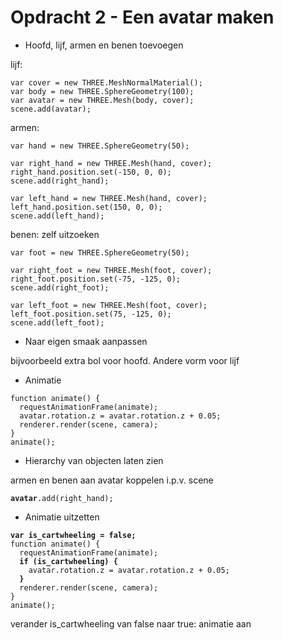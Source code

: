 # Opdracht 2 - Een avatar maken

* Hoofd, lijf, armen en benen toevoegen

lijf:
```
var cover = new THREE.MeshNormalMaterial();
var body = new THREE.SphereGeometry(100);
var avatar = new THREE.Mesh(body, cover);
scene.add(avatar);
```

armen:
```
var hand = new THREE.SphereGeometry(50);

var right_hand = new THREE.Mesh(hand, cover);
right_hand.position.set(-150, 0, 0);
scene.add(right_hand);
```
```
var left_hand = new THREE.Mesh(hand, cover);
left_hand.position.set(150, 0, 0);
scene.add(left_hand);
```

benen: zelf uitzoeken
```
var foot = new THREE.SphereGeometry(50);

var right_foot = new THREE.Mesh(foot, cover);
right_foot.position.set(-75, -125, 0);
scene.add(right_foot);

var left_foot = new THREE.Mesh(foot, cover);
left_foot.position.set(75, -125, 0);
scene.add(left_foot);
```

* Naar eigen smaak aanpassen

bijvoorbeeld extra bol voor hoofd. Andere vorm voor lijf

* Animatie

```
function animate() {
  requestAnimationFrame(animate);
  avatar.rotation.z = avatar.rotation.z + 0.05;
  renderer.render(scene, camera);
}
animate();
```

* Hierarchy van objecten laten zien

armen en benen aan avatar koppelen i.p.v. scene
<pre><code><b>avatar</b>.add(right_hand);</code></pre>

* Animatie uitzetten

<pre><code><b>var is_cartwheeling = false;</b>
function animate() {
  requestAnimationFrame(animate);
  <b>if (is_cartwheeling) {</b>
    avatar.rotation.z = avatar.rotation.z + 0.05;
  <b>}</b>
  renderer.render(scene, camera);
}
animate();</code></pre>

verander is_cartwheeling van false naar true: animatie aan
